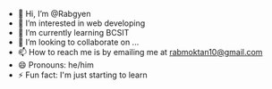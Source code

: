 - 👋 Hi, I’m @Rabgyen
- 👀 I’m interested in web developing
- 🌱 I’m currently learning BCSIT
- 💞️ I’m looking to collaborate on ...
- 📫 How to reach me is by emailing me at rabmoktan10@gmail.com
- 😄 Pronouns: he/him
- ⚡ Fun fact: I'm just starting to learn

<!---
Rabgyen/Rabgyen is a ✨ special ✨ repository because its `README.md` (this file) appears on your GitHub profile.
You can click the Preview link to take a look at your changes.
--->
